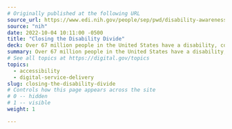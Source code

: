 ```yaml
---
# Originally published at the following URL
source_url: https://www.edi.nih.gov/people/sep/pwd/disability-awareness-2022
source: "nih"
date: 2022-10-04 10:11:00 -0500
title: "Closing the Disability Divide"
deck: Over 67 million people in the United States have a disability, constituting the largest diversity group in the country. Despite decades of advocacy and struggle, people with disabilities continue to experience significant gaps in health and well-being, educational attainment, employment, and wealth compared to people without disabilities. These gaps have been termed the “disability divide.” The purpose of this year’s National Disability Employment Awareness campaign at the National Institutes of Health is to educate staff regarding the divide and to celebrate those who help close the disability divide by advocating for people with disabilities. 
summary: Over 67 million people in the United States have a disability, constituting the largest diversity group in the country. Despite decades of advocacy and struggle, people with disabilities continue to experience significant gaps in health and well-being, educational attainment, employment, and wealth compared to people without disabilities. These gaps have been termed the “disability divide.” The purpose of this year’s National Disability Employment Awareness campaign at the National Institutes of Health is to educate staff regarding the divide and to celebrate those who help close the disability divide by advocating for people with disabilities.
# See all topics at https://digital.gov/topics
topics:
  - accessibility
  - digital-service-delivery
slug: closing-the-disability-divide
# Controls how this page appears across the site
# 0 -- hidden
# 1 -- visible
weight: 1

---
```

